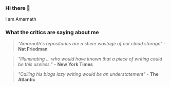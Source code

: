 ### Hi there 👋
I am Amarnath

### What the critics are saying about me
> *"Amarnath's repositories are a sheer wastage of our cloud storage"*
    - **Nat Friedman**

> *"Illuminating ... who would have known that a piece of writing could be this useless."*
    - **New York Times**
 
> *"Calling his blogs lazy writing would be an understatement"*
    - **The Atlantic**
 
<!--
**97amarnathk/97amarnathk** is a ✨ _special_ ✨ repository because its `README.md` (this file) appears on your GitHub profile.

Here are some ideas to get you started:

- 🔭 I’m currently working on ...
- 🌱 I’m currently learning ...
- 👯 I’m looking to collaborate on ...
- 🤔 I’m looking for help with ...
- 💬 Ask me about ...
- 📫 How to reach me: ...
- 😄 Pronouns: ...
- ⚡ Fun fact: ...
-->
